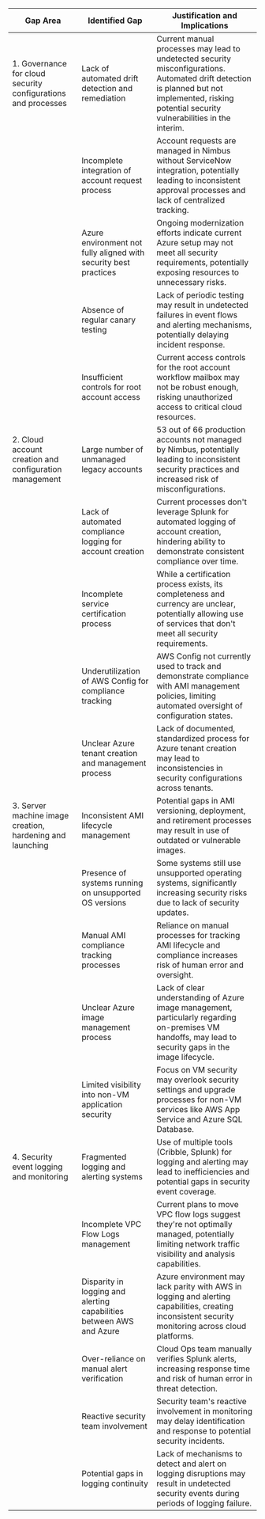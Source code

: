 | Gap Area | Identified Gap | Justification and Implications |
|----------|----------------|-------------------------------|
| 1. Governance for cloud security configurations and processes | Lack of automated drift detection and remediation | Current manual processes may lead to undetected security misconfigurations. Automated drift detection is planned but not implemented, risking potential security vulnerabilities in the interim. |
| | Incomplete integration of account request process | Account requests are managed in Nimbus without ServiceNow integration, potentially leading to inconsistent approval processes and lack of centralized tracking. |
| | Azure environment not fully aligned with security best practices | Ongoing modernization efforts indicate current Azure setup may not meet all security requirements, potentially exposing resources to unnecessary risks. |
| | Absence of regular canary testing | Lack of periodic testing may result in undetected failures in event flows and alerting mechanisms, potentially delaying incident response. |
| | Insufficient controls for root account access | Current access controls for the root account workflow mailbox may not be robust enough, risking unauthorized access to critical cloud resources. |
| 2. Cloud account creation and configuration management | Large number of unmanaged legacy accounts | 53 out of 66 production accounts not managed by Nimbus, potentially leading to inconsistent security practices and increased risk of misconfigurations. |
| | Lack of automated compliance logging for account creation | Current processes don't leverage Splunk for automated logging of account creation, hindering ability to demonstrate consistent compliance over time. |
| | Incomplete service certification process | While a certification process exists, its completeness and currency are unclear, potentially allowing use of services that don't meet all security requirements. |
| | Underutilization of AWS Config for compliance tracking | AWS Config not currently used to track and demonstrate compliance with AMI management policies, limiting automated oversight of configuration states. |
| | Unclear Azure tenant creation and management process | Lack of documented, standardized process for Azure tenant creation may lead to inconsistencies in security configurations across tenants. |
| 3. Server machine image creation, hardening and launching | Inconsistent AMI lifecycle management | Potential gaps in AMI versioning, deployment, and retirement processes may result in use of outdated or vulnerable images. |
| | Presence of systems running on unsupported OS versions | Some systems still use unsupported operating systems, significantly increasing security risks due to lack of security updates. |
| | Manual AMI compliance tracking processes | Reliance on manual processes for tracking AMI lifecycle and compliance increases risk of human error and oversight. |
| | Unclear Azure image management process | Lack of clear understanding of Azure image management, particularly regarding on-premises VM handoffs, may lead to security gaps in the image lifecycle. |
| | Limited visibility into non-VM application security | Focus on VM security may overlook security settings and upgrade processes for non-VM services like AWS App Service and Azure SQL Database. |
| 4. Security event logging and monitoring | Fragmented logging and alerting systems | Use of multiple tools (Cribble, Splunk) for logging and alerting may lead to inefficiencies and potential gaps in security event coverage. |
| | Incomplete VPC Flow Logs management | Current plans to move VPC flow logs suggest they're not optimally managed, potentially limiting network traffic visibility and analysis capabilities. |
| | Disparity in logging and alerting capabilities between AWS and Azure | Azure environment may lack parity with AWS in logging and alerting capabilities, creating inconsistent security monitoring across cloud platforms. |
| | Over-reliance on manual alert verification | Cloud Ops team manually verifies Splunk alerts, increasing response time and risk of human error in threat detection. |
| | Reactive security team involvement | Security team's reactive involvement in monitoring may delay identification and response to potential security incidents. |
| | Potential gaps in logging continuity | Lack of mechanisms to detect and alert on logging disruptions may result in undetected security events during periods of logging failure. |
